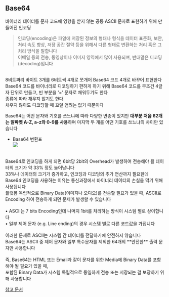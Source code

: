 ## Base64

바이너리 데이터를 문자 코드에 영향을 받지 않는 공통 ASCII 문자로 표현하기 위해 만들어진 인코딩<br>

> 인코딩(encoding)은 파일에 저장된 정보의 형태나 형식을 데이터 표준화, 보안, 처리 속도 향상, 저장 공간 절약 등을 위해서 다른 형태로 변환하는 처리 혹은 그 처리 방식을 말합니다<br>
> 이메일 등의 전송, 동영상이나 이미지 영역에서 많이 사용되며, 반대말은 디코딩(decoding)입니다

<br>
8비트짜리 바이트 3개를 6비트씩 4개로 쪼개어 Base64 코드 4개로 바꾸어 표현한다<br>
Base64 코드를 바이너리로 디코딩하기 편하게 하기 위해 Base64 코드를 무조건 4글자 단위로 만들고, 빈 부분을 '=' 문자로 채워두기도 한다<br>
종류에 따라 채우지 않기도 한다<br>
채우지 않아도 디코딩할 때 꼬일 염려는 없기 때문이다<br>

Base64는 어떤 문자와 기호를 쓰느냐에 따라 다양한 변종이 있지만 **대부분 처음 62개는 알파벳 A-Z, a-z와 0-9를 사용**하며 마지막 두 개를 어떤 기호를 쓰느냐의 차이만 있습니다<br>

-   Base64 변환표<br>
    ![](https://velog.velcdn.com/images/channn02/post/8f07ef35-ebba-475a-b080-9a21ab5770a7/image.png)

<br>
Base64로 인코딩을 하게 되면 6bit당 2bit의 Overhead가 발생하여 전송해야 될 데이터의 크기가 약 33% 정도 늘어납니다<br>
33%나 데이터의 크기가 증가하고, 인코딩과 디코딩의 추가 연산까지 필요한데 Base64 인코딩을 사용하는 이유는 통신과정에서 바이너리 데이터의 손실을 막기 위해 사용됩니다<br>
플랫폼 독립적으로 Binary Data(이미지나 오디오)를 전송할 필요가 있을 때, ASCII로 Encoding 하여 전송하게 되면 문제가 발생할 수 있습니다<br>
<br>
• ASCII는 7 bits Encoding인데 나머지 1bit를 처리하는 방식이 시스템 별로 상이합니다<br>
• 일부 제어 문자 (e.g. Line ending)의 경우 시스템 별로 다른 코드값을 가집니다<br>
<br>
이러한 문제로 ASCII는 시스템 간 데이터를 전달하기에 안전하지 않습니다<br>
Base64는 ASCII 중 제어 문자와 일부 특수문자를 제외한 64개의 **안전한** 출력 문자만 사용합니다<br>
<br>
즉, Base64는 HTML 또는 Email과 같이 문자를 위한 Media에 Binary Data를 포함해야 될 필요가 있을 때, <br>포함된 Binary Data가 시스템 독립적으로 동일하게 전송 또는 저장되는 걸 보장하기 위해 사용합니다
<br>

[참고 문서](https://devuna.tistory.com/41)
